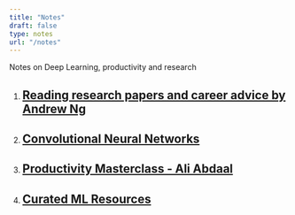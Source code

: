 ```yaml
---
title: "Notes"
draft: false
type: notes
url: "/notes"
---
```

Notes on Deep Learning, productivity and research

1. ## [Reading research papers and career advice by Andrew Ng](https://salwyn.notion.site/Reading-Research-Papers-and-Career-Advice-Andrew-Ng-2dc0d837f23245dd84084554f7c6b501)
2. ## [Convolutional Neural Networks](https://salwyn.notion.site/C4W1L06-Convolutional-Neural-Networks-b7511df329c440dfbd66d80ba64d1444)
3. ## [Productivity Masterclass - Ali Abdaal](https://salwyn.notion.site/Productivity-Master-Class-Ali-Abdaal-0440e1f375824cd59b92a9022f0d4c05)
4. ## [Curated ML Resources](https://salwyn.notion.site/ML-Resources-29beb253225f428b8bb23f4193464bcb)
